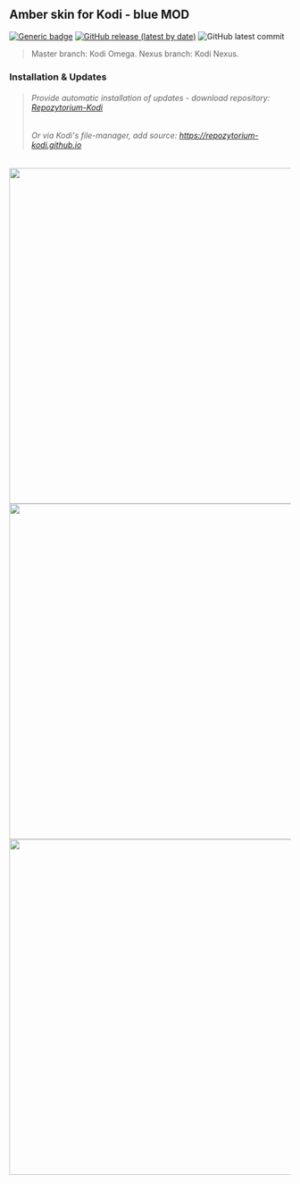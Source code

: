 ## Amber skin for Kodi - blue MOD
[![Generic badge](https://img.shields.io/badge/Platform-KODI-<COLOR>.svg)](https://kodi.tv/) 
[![GitHub release (latest by date)](https://img.shields.io/github/v/release/zuzia-dev/skin.blue.amber?color=orange)](https://github.com/zuzia-dev/skin.blue.amber/releases/latest)
![GitHub latest commit](https://img.shields.io/github/last-commit/zuzia-dev/skin.blue.amber?color=00BFFF)

> Master branch: Kodi Omega. Nexus branch: Kodi Nexus.
### Installation & Updates
> ###### Provide automatic installation of updates - download repository: [Repozytorium-Kodi](https://repozytorium-kodi.github.io/Repozytorium-Kodi.zip)
> ###### Or via Kodi's file-manager, add source: https://repozytorium-kodi.github.io


<img src="https://raw.githubusercontent.com/zuzia-dev/skin.blue.amber/7607db3694caba0ecddaa499f6d181bdc98e30ce/resources/screenshot01.jpg?raw=true" width="600" />

<img src="https://raw.githubusercontent.com/zuzia-dev/skin.blue.amber/7607db3694caba0ecddaa499f6d181bdc98e30ce/resources/screenshot08.jpg?raw=true" width="600" />

<img src="https://raw.githubusercontent.com/zuzia-dev/skin.blue.amber/7607db3694caba0ecddaa499f6d181bdc98e30ce/resources/screenshot06.jpg?raw=true" width="600" />

